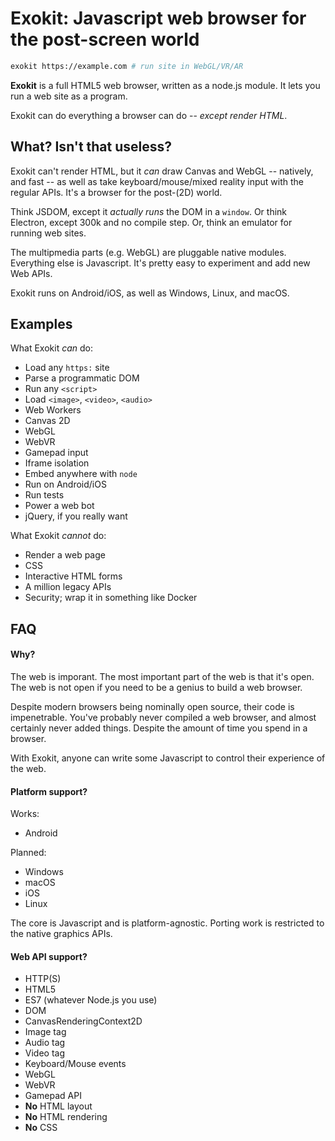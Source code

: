 # Exokit: Javascript web browser for the post-screen world

```sh
exokit https://example.com # run site in WebGL/VR/AR
```

**Exokit** is a full HTML5 web browser, written as a node.js module. It lets you run a web site as a program.

Exokit can do everything a browser can do -- _except render HTML_.

## What? Isn't that useless?

Exokit can't render HTML, but it _can_ draw Canvas and WebGL -- natively, and fast -- as well as take keyboard/mouse/mixed reality input with the regular APIs. It's a browser for the post-(2D) world.

Think JSDOM, except it _actually runs_ the DOM in a `window`. Or think Electron, except 300k and no compile step. Or, think an emulator for running web sites.

The multipmedia parts (e.g. WebGL) are pluggable native modules. Everything else is Javascript. It's pretty easy to experiment and add new Web APIs.

Exokit runs on Android/iOS, as well as Windows, Linux, and macOS.

## Examples

What Exokit *can* do:

- Load any `https:` site
- Parse a programmatic DOM
- Run any `<script>`
- Load `<image>`, `<video>`, `<audio>`
- Web Workers
- Canvas 2D
- WebGL
- WebVR
- Gamepad input
- Iframe isolation
- Embed anywhere with `node`
- Run on Android/iOS
- Run tests
- Power a web bot
- jQuery, if you really want

What Exokit *cannot* do:

- Render a web page
- CSS
- Interactive HTML forms
- A million legacy APIs
- Security; wrap it in something like Docker

## FAQ

#### Why?

The web is imporant. The most important part of the web is that it's open. The web is not open if you need to be a genius to build a web browser.

Despite modern browsers being nominally open source, their code is impenetrable. You've probably never compiled a web browser, and almost certainly never added things. Despite the amount of time you spend in a browser.

With Exokit, anyone can write some Javascript to control their experience of the web.

#### Platform support?

Works:

- Android

Planned:

- Windows
- macOS
- iOS
- Linux

The core is Javascript and is platform-agnostic. Porting work is restricted to the native graphics APIs.

#### Web API support?

- HTTP(S)
- HTML5
- ES7 (whatever Node.js you use)
- DOM
- CanvasRenderingContext2D
- Image tag
- Audio tag
- Video tag
- Keyboard/Mouse events
- WebGL
- WebVR
- Gamepad API
- **No** HTML layout
- **No** HTML rendering
- **No** CSS
